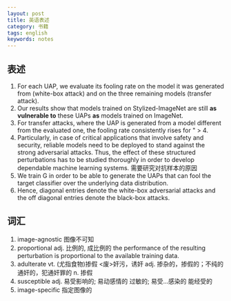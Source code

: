 ```yaml
---
layout: post
title: 英语表述
category: 书籍
tags: english
keywords: notes
---
```


## 表述

1. For each UAP, we evaluate its fooling rate on the model it was generated from (white-box
   attack) and on the three remaining models (transfer attack).
2. Our results show that models trained on Stylized-ImageNet are still **as vulnerable to** these UAPs **as** models trained on ImageNet.
3. For transfer attacks, where the UAP is generated from a model different from the evaluated one, the fooling rate consistently rises for " > 4.
4. Particularly, in case of critical applications that involve safety and security, reliable models need to be deployed to stand against the strong adversarial attacks. Thus, the effect of these structured perturbations has to be studied thoroughly in order to develop dependable machine learning systems.  需要研究对抗样本的原因
5. We train G in order to be able to generate the UAPs that can fool the target classifier over the underlying data distribution.
6. Hence, diagonal entries denote the white-box adversarial attacks and the off diagonal entries denote the black-box attacks.

## 词汇

1. image-agnostic 图像不可知
2. proportional adj. 比例的, 成比例的  the performance of the resulting perturbation is proportional to the available training data.
3. adulterate  vt. (尤指食物)掺假
   <废>奸污，诱奸
   adj. 掺杂的，掺假的；不纯的
   通奸的，犯通奸罪的
   n. 掺假
4. susceptible   adj. 易受影响的; 易动感情的
   过敏的; 易受…感染的
   能经受的
5. image-specific 指定图像的

